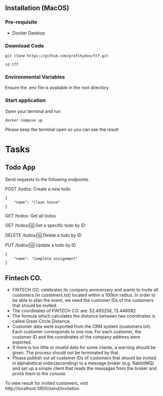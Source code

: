 ## Installation (MacOS)

### Pre-requisite
* Docker Desktop

### Download Code
```
git clone https://github.com/profchydon/ttf.git
```

```
cd tff
```

### Environmental Variables
Ensure the .env file is available in the root directory

### Start application
Open your terminal and run

```
docker compose up
```

Please keep the terminal open so you can see the result


# Tasks

## Todo App

Send requests to the following endpoints.

POST /todos: Create a new todo

```
{
    "name": "Clean house"
}
```

GET /todos: Get all todos

GET /todos/:id: Get a specific todo by ID

DELETE /todos/:id: Delete a todo by ID

PUT /todos/:id: Update a todo by ID
```
{
    "name": "Complete assignment"
}
```

## Fintech CO.
- FINTECH CO. celebrates its company anniversary and wants to invite all customers (in
customers.txt) located within a 100km radius. In order to be able to plan the event, we need
the customer IDs of the customers that should be invited.
- The coordinates of FINTECH CO. are: 52.493256, 13.446082
- The formula which calculates the distance between two coordinates is called Great-Circle
Distance.
- Customer data were exported from the CRM system (customers.txt). Each customer
corresponds to one row. For each customer, the customer ID and the coordinates of the
company address were exported.
- If there is too little or invalid data for some clients, a warning should be given. The process
should not be terminated by that.
- Please publish out all customer IDs of customers that should be invited in alphabetical
order(ascending) to a message broker (e.g. RabbitMQ) and set up a simple client
that reads the messages from the broker and prints them to the console.

To view result for invited customers, visit http://localhost:3800/send/invitation